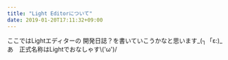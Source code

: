 ```yaml
---
title: "Light Editorについて"
date: 2019-01-20T17:11:32+09:00
---
```

ここではLightエディターの
開発日誌？を書いていこうかなと思います_(┐「ε:)_
あ　正式名称はLightでおなしゃす\\('ω')/
